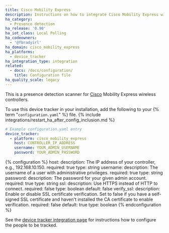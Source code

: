 ```yaml
---
title: Cisco Mobility Express
description: Instructions on how to integrate Cisco Mobility Express wireless controllers into Home Assistant.
ha_category:
  - Presence detection
ha_release: '0.90'
ha_iot_class: Local Polling
ha_codeowners:
  - '@fbradyirl'
ha_domain: cisco_mobility_express
ha_platforms:
  - device_tracker
ha_integration_type: integration
related:
  - docs: /docs/configuration/
    title: Configuration file
ha_quality_scale: legacy
---
```


This is a presence detection scanner for [Cisco](https://www.cisco.com) Mobility Express wireless controllers.

To use this device tracker in your installation, add the following to your {% term "`configuration.yaml`" %} file.
{% include integrations/restart_ha_after_config_inclusion.md %}

```yaml
# Example configuration.yaml entry
device_tracker:
  - platform: cisco_mobility_express
    host: CONTROLLER_IP_ADDRESS
    username: YOUR_ADMIN_USERNAME
    password: YOUR_ADMIN_PASSWORD
```

{% configuration %}
host:
  description: The IP address of your controller, e.g., 192.168.10.150.
  required: true
  type: string
username:
  description: The username of a user with administrative privileges.
  required: true
  type: string
password:
  description: The password for your given admin account.
  required: true
  type: string
ssl:
  description: Use HTTPS instead of HTTP to connect.
  required: false
  type: boolean
  default: false
verify_ssl:
  description: Enable or disable SSL certificate verification. Set to false if you have a self-signed SSL certificate and haven't installed the CA certificate to enable verification.
  required: false
  default: true
  type: boolean
{% endconfiguration %}

See the [device tracker integration page](/integrations/device_tracker/) for instructions how to configure the people to be tracked.
